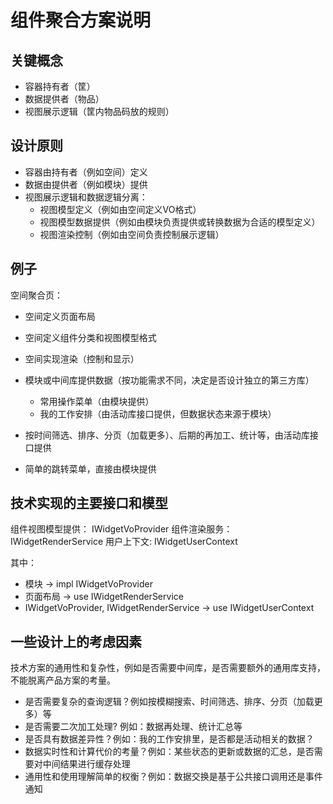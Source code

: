 ﻿# 组件聚合方案说明

## 关键概念

- 容器持有者（筐）
- 数据提供者（物品）
- 视图展示逻辑（筐内物品码放的规则）

## 设计原则

- 容器由持有者（例如空间）定义
- 数据由提供者（例如模块）提供
- 视图展示逻辑和数据逻辑分离：
    - 视图模型定义（例如由空间定义VO格式）
    - 视图模型数据提供（例如由模块负责提供或转换数据为合适的模型定义）
    - 视图渲染控制（例如由空间负责控制展示逻辑）

## 例子

空间聚合页：

- 空间定义页面布局
- 空间定义组件分类和视图模型格式
- 空间实现渲染（控制和显示）
- 模块或中间库提供数据（按功能需求不同，决定是否设计独立的第三方库）
    - 常用操作菜单（由模块提供）
    - 我的工作安排（由活动库接口提供，但数据状态来源于模块）

- 按时间筛选、排序、分页（加载更多）、后期的再加工、统计等，由活动库接口提供
- 简单的跳转菜单，直接由模块提供


## 技术实现的主要接口和模型

组件视图模型提供： IWidgetVoProvider
组件渲染服务： IWidgetRenderService
用户上下文: IWidgetUserContext

其中：

- 模块 -> impl IWidgetVoProvider
- 页面布局 -> use IWidgetRenderService
- IWidgetVoProvider, IWidgetRenderService -> use IWidgetUserContext

## 一些设计上的考虑因素

技术方案的通用性和复杂性，例如是否需要中间库，是否需要额外的通用库支持，不能脱离产品方案的考量。
- 是否需要复杂的查询逻辑？例如按模糊搜索、时间筛选、排序、分页（加载更多）等
- 是否需要二次加工处理? 例如：数据再处理、统计汇总等
- 是否具有数据差异性？例如：我的工作安排里，是否都是活动相关的数据？
- 数据实时性和计算代价的考量？例如：某些状态的更新或数据的汇总，是否需要对中间结果进行缓存处理
- 通用性和使用理解简单的权衡？例如：数据交换是基于公共接口调用还是事件通知